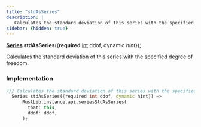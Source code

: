 ```yaml
---
title: "stdAsSeries"
description: |
   Calculates the standard deviation of this series with the specified degree of freedom.
sidebar: {hidden: true}
---
```

<span class="dart-code"><strong>[Series] stdAsSeries</strong>({<span class="nobr"><strong>required</strong> [int] ddof</span>, <span class="nobr">dynamic <i>hint</i></span>});</span>

 Calculates the standard deviation of this series with the specified degree of freedom.
### Implementation
```dart
/// Calculates the standard deviation of this series with the specified degree of freedom.
  Series stdAsSeries({required int ddof, dynamic hint}) =>
      RustLib.instance.api.seriesStdAsSeries(
        that: this,
        ddof: ddof,
      );
```

[Series]: /reference/classes/series/
[int]: https://api.flutter.dev/flutter/dart-core/int-class.html